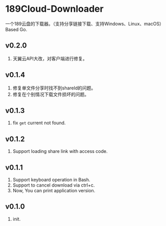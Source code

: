 # 189Cloud-Downloader
一个189云盘的下载器。（支持分享链接下载、支持Windows、Linux、macOS）Based Go.

## v0.2.0
1. 天翼云API大改，对客户端进行修复。

## v0.1.4
1. 修复单文件分享时找不到shareId的问题。
2. 修复在个别情况下载文件损坏的问题。

## v0.1.3
1. fix `get` current not found.

## v0.1.2
1. Support loading share link with access code.

## v0.1.1
1. Support keyboard operation in Bash.
2. Support to cancel download via ctrl+c.
3. Now, You can print application version.

## v0.1.0
1. init.